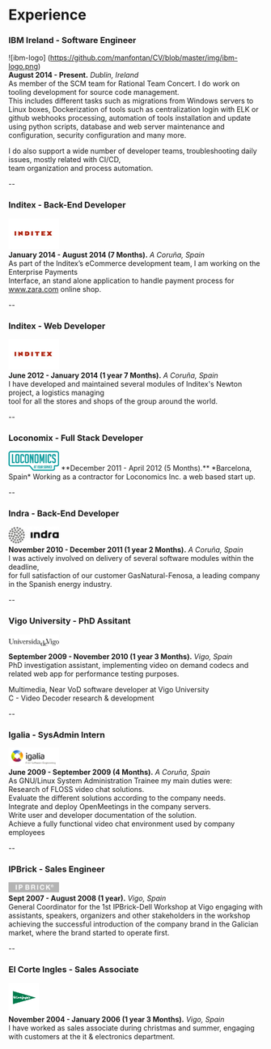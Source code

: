 # Experience

### IBM Ireland - Software Engineer
![ibm-logo] (https://github.com/manfontan/CV/blob/master/img/ibm-logo.png)  
**August 2014 - Present.**
*Dublin, Ireland*  
As member of the SCM team for Rational Team Concert. I do work on tooling development for source code management.  
This includes different tasks such as migrations from Windows servers to Linux boxes, Dockerization of tools such as   centralization login with ELK or github webhooks processing, automation of tools installation and update using python   scripts, database and web server maintenance and configuration, security configuration and many more.  

I do also support a wide number of developer teams, troubleshooting daily issues, mostly related with CI/CD,  
team organization and process automation.

--

### Inditex - Back-End Developer  
![itx-logo](https://github.com/manfontan/CV/blob/master/img/itx-logo.png)  
**January 2014 - August 2014 (7 Months).**
*A Coruña, Spain*  
As part of the Inditex’s eCommerce development team,  I am working on the Enterprise Payments  
Interface, an stand alone application to handle payment process for www.zara.com online shop.

--

### Inditex - Web Developer  
![itx-logo](https://github.com/manfontan/CV/blob/master/img/itx-logo.png)  
**June 2012 - January 2014 (1 year 7 Months).**
*A Coruña, Spain*  
I have developed and maintained several modules of Inditex's Newton project, a logistics managing  
tool for all the stores and shops of the group around the world.

--

### Loconomix - Full Stack Developer  
<img src="https://github.com/manfontan/CV/blob/master/img/lcx-logo.png" alt="lcx-logo" width="100px;"/>  
**December 2011 - April 2012 (5 Months).**
*Barcelona, Spain*  
Working as a contractor for Loconomics Inc. a web based start up.

--

### Indra - Back-End Developer  
![indra-logo](https://github.com/manfontan/CV/blob/master/img/indra-logo.png)  
**November 2010 - December 2011 (1 year 2 Months).**
*A Coruña, Spain*  
I was actively involved on delivery of several software modules within the deadline,  
for full satisfaction of our customer GasNatural-Fenosa, a leading company in the Spanish energy industry.

--

### Vigo University - PhD Assitant  
![uvigo-logo](https://github.com/manfontan/CV/blob/master/img/uvigo-logo.png)  
**September 2009 - November 2010 (1 year 3 Months).**
*Vigo, Spain*  
PhD investigation assistant, implementing video on demand codecs and related web app for performance testing purposes.  

Multimedia, Near VoD software developer at Vigo University  
C - Video Decoder research & development  

--

### Igalia - SysAdmin Intern  
![igalia-logo](https://github.com/manfontan/CV/blob/master/img/igalia-logo.png)  
**June 2009 - September 2009 (4 Months).**
*A Coruña, Spain*  
As GNU/Linux System Administration Trainee my main duties were:  
Research of FLOSS video chat solutions.  
Evaluate the different solutions according to the company needs.  
Integrate and deploy OpenMeetings in the company servers.  
Write user and developer documentation of the solution.  
Achieve a fully functional video chat environment used by company employees  

--

### IPBrick - Sales Engineer  
![ipb-logo](https://github.com/manfontan/CV/blob/master/img/ipb-logo.png)  
**Sept 2007 - August 2008 (1 year).**
*Vigo, Spain*  
General Coordinator for the 1st IPBrick-Dell Workshop at Vigo
engaging with assistants, speakers, organizers and other stakeholders in the workshop achieving the successful introduction of the company brand in the Galician market, where the brand started to operate first.

--

### El Corte Ingles - Sales Associate  
![eci-logo](https://github.com/manfontan/CV/blob/master/img/eci-logo.png)  
**November 2004 - January 2006 (1 year 3 Months).**
*Vigo, Spain*  
I have worked as sales associate during christmas and summer, engaging with customers
at the it & electronics department.
